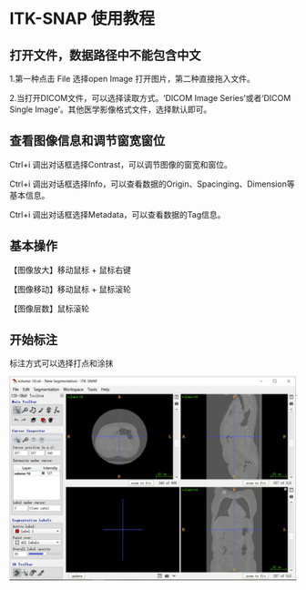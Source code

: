 # ITK-SNAP 使用教程



## 打开文件，数据路径中不能包含中文

1.第一种点击 File 选择open Image 打开图片，第二种直接拖入文件。

2.当打开DICOM文件，可以选择读取方式。‘DICOM Image Series’或者‘DICOM Single Image’。其他医学影像格式文件，选择默认即可。



## 查看图像信息和调节窗宽窗位

Ctrl+i 调出对话框选择Contrast，可以调节图像的窗宽和窗位。

Ctrl+i 调出对话框选择Info，可以查看数据的Origin、Spacinging、Dimension等基本信息。

Ctrl+i 调出对话框选择Metadata，可以查看数据的Tag信息。

## 基本操作

【图像放大】移动鼠标 + 鼠标右键

【图像移动】移动鼠标 + 鼠标滚轮

【图像层数】鼠标滚轮


## 开始标注

标注方式可以选择打点和涂抹

![img](../image/ITK-SNAP.png)



